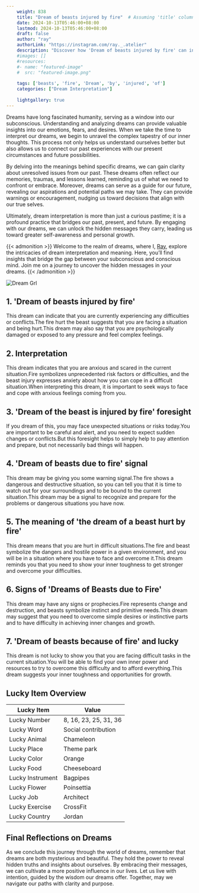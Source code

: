 ```yaml
---
    weight: 838
    title: "Dream of beasts injured by fire"  # Assuming 'title' column exists
    date: 2024-10-13T05:46:00+08:00
    lastmod: 2024-10-13T05:46:00+08:00
    draft: false
    author: "ray"
    authorLink: "https://instagram.com/ray._.atelier"
    description: "Discover how 'Dream of beasts injured by fire' can interpret your future and uncover its significant meanings in your life."
    #images: []
    #resources:
    #- name: "featured-image"
    #  src: "featured-image.png"
    
    tags: ['beasts', 'fire', 'Dream', 'by', 'injured', 'of']
    categories: ["Dream Interpretation"]
    
    lightgallery: true
---
```

    
Dreams have long fascinated humanity, serving as a window into our subconscious. Understanding and analyzing dreams can provide valuable insights into our emotions, fears, and desires. When we take the time to interpret our dreams, we begin to unravel the complex tapestry of our inner thoughts. This process not only helps us understand ourselves better but also allows us to connect our past experiences with our present circumstances and future possibilities.

By delving into the meanings behind specific dreams, we can gain clarity about unresolved issues from our past. These dreams often reflect our memories, traumas, and lessons learned, reminding us of what we need to confront or embrace. Moreover, dreams can serve as a guide for our future, revealing our aspirations and potential paths we may take. They can provide warnings or encouragement, nudging us toward decisions that align with our true selves.

Ultimately, dream interpretation is more than just a curious pastime; it is a profound practice that bridges our past, present, and future. By engaging with our dreams, we can unlock the hidden messages they carry, leading us toward greater self-awareness and personal growth.

{{< admonition >}}
Welcome to the realm of dreams, where I, [Ray](https://instagram.com/ray._.atelier), explore the intricacies of dream interpretation and meaning. Here, you’ll find insights that bridge the gap between your subconscious and conscious mind. Join me on a journey to uncover the hidden messages in your dreams.
{{< /admonition >}}

![Dream Grl](https://cdn.pixabay.com/photo/2017/11/02/03/35/gothic-2910057_1280.jpg "Dream Grl")

## 1. 'Dream of beasts injured by fire'
This dream can indicate that you are currently experiencing any difficulties or conflicts.The fire hurt the beast suggests that you are facing a situation and being hurt.This dream may also say that you are psychologically damaged or exposed to any pressure and feel complex feelings.

## 2. Interpretation
This dream indicates that you are anxious and scared in the current situation.Fire symbolizes unprecedented risk factors or difficulties, and the beast injury expresses anxiety about how you can cope in a difficult situation.When interpreting this dream, it is important to seek ways to face and cope with anxious feelings coming from you.

## 3. 'Dream of the beast is injured by fire' foresight
If you dream of this, you may face unexpected situations or risks today.You are important to be careful and alert, and you need to expect sudden changes or conflicts.But this foresight helps to simply help to pay attention and prepare, but not necessarily bad things will happen.

## 4. 'Dream of beasts due to fire' signal
This dream may be giving you some warning signal.The fire shows a dangerous and destructive situation, so you can tell you that it is time to watch out for your surroundings and to be bound to the current situation.This dream may be a signal to recognize and prepare for the problems or dangerous situations you have now.

## 5. The meaning of 'the dream of a beast hurt by fire'
This dream means that you are hurt in difficult situations.The fire and beast symbolize the dangers and hostile power in a given environment, and you will be in a situation where you have to face and overcome it.This dream reminds you that you need to show your inner toughness to get stronger and overcome your difficulties.

## 6. Signs of 'Dreams of Beasts due to Fire'
This dream may have any signs or prophecies.Fire represents change and destruction, and beasts symbolize instinct and primitive needs.This dream may suggest that you need to overcome simple desires or instinctive parts and to have difficulty in achieving inner changes and growth.

## 7. 'Dream of beasts because of fire' and lucky
This dream is not lucky to show you that you are facing difficult tasks in the current situation.You will be able to find your own inner power and resources to try to overcome this difficulty and to afford everything.This dream suggests your inner toughness and opportunities for growth.

## Lucky Item Overview
| Lucky Item          | Value              |
|---------------|--------------------|
| Lucky Number        | 8, 16, 23, 25, 31, 36  |
| Lucky Word          | Social contribution |
| Lucky Animal        | Chameleon |
| Lucky Place         | Theme park     |
| Lucky Color         | Orange     |
| Lucky Food          | Cheeseboard      |
| Lucky Instrument    | Bagpipes |
| Lucky Flower        | Poinsettia    |
| Lucky Job           | Architect       |
| Lucky Exercise      | CrossFit  |
| Lucky Country       | Jordan    |


##  Final Reflections on Dreams

As we conclude this journey through the world of dreams, remember that dreams are both mysterious and beautiful. They hold the power to reveal hidden truths and insights about ourselves. By embracing their messages, we can cultivate a more positive influence in our lives. Let us live with intention, guided by the wisdom our dreams offer. Together, may we navigate our paths with clarity and purpose.
